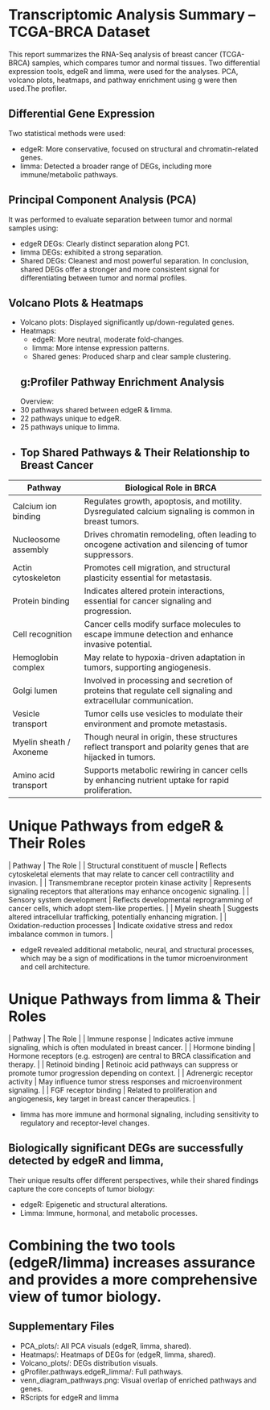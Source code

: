 # Transcriptomic Analysis Summary – TCGA-BRCA Dataset
This report summarizes the RNA-Seq analysis of breast cancer (TCGA-BRCA) samples, which compares tumor and normal tissues. Two differential expression tools, edgeR and limma, were used for the analyses. PCA, volcano plots, heatmaps, and pathway enrichment using g were then used.The profiler.
## Differential Gene Expression
Two statistical methods were used:
- edgeR: More conservative, focused on structural and chromatin-related genes.
- limma: Detected a broader range of DEGs, including more immune/metabolic pathways.
## Principal Component Analysis (PCA)
It was performed to evaluate separation between tumor and normal samples using:
- edgeR DEGs: Clearly distinct separation along PC1.
- limma DEGs: exhibited a strong separation.
- Shared DEGs: Cleanest and most powerful separation.
In conclusion, shared DEGs offer a stronger and more consistent signal for differentiating between tumor and normal profiles.
## Volcano Plots & Heatmaps

- Volcano plots: Displayed significantly up/down-regulated genes.
- Heatmaps:
  - edgeR: More neutral, moderate fold-changes.
  - limma: More intense expression patterns.
  - Shared genes: Produced sharp and clear sample clustering.
  ## g:Profiler Pathway Enrichment Analysis
  Overview:
- 30 pathways shared between edgeR & limma.
- 22 pathways unique to edgeR.
- 25 pathways unique to limma.
-  ## Top Shared Pathways & Their Relationship to Breast Cancer
| Pathway | Biological Role in BRCA |
|--------|--------------------------|
| Calcium ion binding | Regulates growth, apoptosis, and motility. Dysregulated calcium signaling is common in breast tumors. |
| Nucleosome assembly | Drives chromatin remodeling, often leading to oncogene activation and silencing of tumor suppressors. |
| Actin cytoskeleton | Promotes cell migration, and structural plasticity essential for metastasis. |
| Protein binding | Indicates altered protein interactions, essential for cancer signaling and progression. |
| Cell recognition | Cancer cells modify surface molecules to escape immune detection and enhance invasive potential. |
| Hemoglobin complex | May relate to hypoxia-driven adaptation in tumors, supporting angiogenesis. |
| Golgi lumen | Involved in processing and secretion of proteins that regulate cell signaling and extracellular communication. |
| Vesicle transport | Tumor cells use vesicles to modulate their environment and promote metastasis. |
| Myelin sheath / Axoneme | Though neural in origin, these structures reflect transport and polarity genes that are hijacked in tumors. |
| Amino acid transport | Supports metabolic rewiring in cancer cells by enhancing nutrient uptake for rapid proliferation. |
# Unique Pathways from edgeR & Their Roles
| Pathway | The Role |
| Structural constituent of muscle | Reflects cytoskeletal elements that may relate to cancer cell contractility and invasion. |
| Transmembrane receptor protein kinase activity | Represents signaling receptors that alterations may enhance oncogenic signaling. |
| Sensory system development | Reflects developmental reprogramming of cancer cells, which adopt stem-like properties. |
| Myelin sheath | Suggests altered intracellular trafficking, potentially enhancing migration. |
| Oxidation-reduction processes | Indicate oxidative stress and redox imbalance common in tumors. |
- edgeR revealed additional metabolic, neural, and structural processes, which may be a sign of modifications in the tumor microenvironment and cell architecture.
# Unique Pathways from limma & Their Roles
| Pathway | The Role |
| Immune response | Indicates active immune signaling, which is often modulated in breast cancer. |
| Hormone binding | Hormone receptors (e.g. estrogen) are central to BRCA classification and therapy. |
| Retinoid binding | Retinoic acid pathways can suppress or promote tumor progression depending on context. |
| Adrenergic receptor activity | May influence tumor stress responses and microenvironment signaling. |
| FGF receptor binding | Related to proliferation and angiogenesis, key target in breast cancer therapeutics. |
- limma has more immune and hormonal signaling, including sensitivity to regulatory and receptor-level changes.
## Biologically significant DEGs are successfully detected by edgeR and limma,
Their unique results offer different perspectives, while their shared findings capture the core concepts of tumor biology:
  - edgeR: Epigenetic and structural alterations.
 - Limma: Immune, hormonal, and metabolic processes.
# Combining the two tools (edgeR/limma) increases assurance and provides a more comprehensive view of tumor biology.
## Supplementary Files
- PCA_plots/: All PCA visuals (edgeR, limma, shared).
- Heatmaps/: Heatmaps of DEGs for (edgeR, limma, shared).
- Volcano_plots/: DEGs distribution visuals.
- gProfiler.pathways.edgeR_limma/: Full pathways.
- venn_diagram_pathways.png: Visual overlap of enriched pathways and genes.
- RScripts for edgeR and limma

